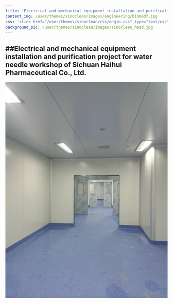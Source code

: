 ```yaml
---
title: 'Electrical and mechanical equipment installation and purification project for water needle workshop of  Sichuan Haihui Pharmaceutical Co., Ltd.'
content_img: /user/themes/sinoclean/images/engineering/biomed7.jpg
css: '<link href="/user/themes/sinoclean/css/engin.css" type="text/css" rel="stylesheet" />'
background_pic: /user/themes/sinoclean/images/sinoclean_head.jpg
---
```


##Electrical and mechanical equipment installation and purification project for water needle workshop of  Sichuan Haihui Pharmaceutical Co., Ltd. 
---

![Pic1](/user/themes/sinoclean/images/engineering/biomed7.jpg)
